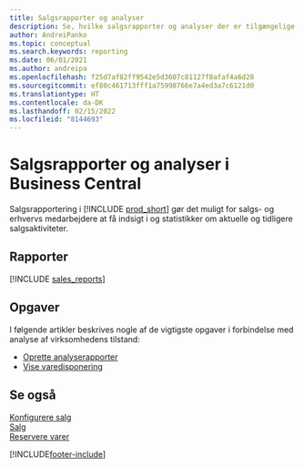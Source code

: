 ```yaml
---
title: Salgsrapporter og analyser
description: Se, hvilke salgsrapporter og analyser der er tilgængelige i standardversionen af Business Central, så du kan holde styr på virksomheden.
author: AndreiPanko
ms.topic: conceptual
ms.search.keywords: reporting
ms.date: 06/01/2021
ms.author: andreipa
ms.openlocfilehash: f25d7af82ff9542e5d3607c81127f8afaf4a6d28
ms.sourcegitcommit: ef80c461713fff1a75998766e7a4ed3a7c6121d0
ms.translationtype: HT
ms.contentlocale: da-DK
ms.lasthandoff: 02/15/2022
ms.locfileid: "8144693"
---
```

# <a name="sales-reports-and-analytics-in-business-central"></a>Salgsrapporter og analyser i Business Central

Salgsrapportering i [!INCLUDE [prod_short](includes/prod_short.md)] gør det muligt for salgs- og erhvervs medarbejdere at få indsigt i og statistikker om aktuelle og tidligere salgsaktiviteter.  

## <a name="reports"></a>Rapporter
[!INCLUDE [sales_reports](includes/sales-reports-include.md)]

## <a name="tasks"></a>Opgaver

I følgende artikler beskrives nogle af de vigtigste opgaver i forbindelse med analyse af virksomhedens tilstand:

* [Oprette analyserapporter](bi-how-create-analysis-views-reports.md)  
* [Vise varedisponering](inventory-how-availability-overview.md)


## <a name="see-also"></a>Se også

[Konfigurere salg](sales-setup-sales.md)  
[Salg](sales-manage-sales.md)  
[Reservere varer](inventory-how-to-reserve-items.md)

[!INCLUDE[footer-include](includes/footer-banner.md)]
